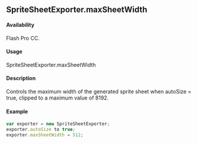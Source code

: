 ## SpriteSheetExporter.maxSheetWidth

#### Availability

Flash Pro CC.

#### Usage

SpriteSheetExporter.maxSheetWidth

#### Description

Controls the maximum width of the generated sprite sheet when autoSize = true, clipped to a maximum value of 8192.

#### Example

```javascript
var exporter = new SpriteSheetExporter; 
exporter.autoSize to true; 
exporter.maxSheetWidth = 512;

```